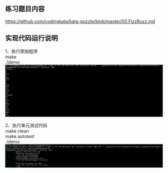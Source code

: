 ## 练习题目内容
https://github.com/codingkata/kata-puzzle/blob/master/00.FizzBuzz.md


## 实现代码运行说明 
1、执行原始程序  
make  
./demo  
![执行运行原始程序](https://github.com/smailz/fizzbuzz/blob/master/readme/exp1.png)

2、执行单元测试代码  
make clean  
make autotest  
./demo  
![运行单测用例](https://github.com/smailz/fizzbuzz/blob/master/readme/exp2.png)
